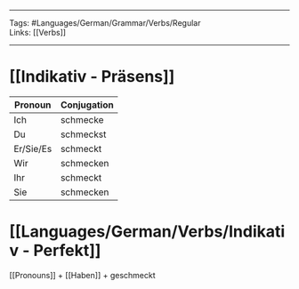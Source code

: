 ___
Tags: #Languages/German/Grammar/Verbs/Regular  
Links: [[Verbs]]
___
# [[Indikativ - Präsens]]
Pronoun|Conjugation
------------ | ------------
Ich | schmecke
Du | schmeckst
Er/Sie/Es | schmeckt
Wir | schmecken
Ihr | schmeckt
Sie | schmecken


# [[Languages/German/Verbs/Indikativ - Perfekt]]
[[Pronouns]] + [[Haben]] + geschmeckt
